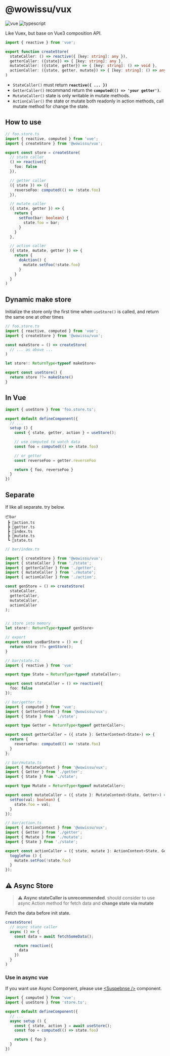 # @wowissu/vux

![vue](https://img.shields.io/github/package-json/dependency-version/wowissu/vutils/vue?filename=vux%2Fpackage.json)
![typescript](https://img.shields.io/github/package-json/dependency-version/wowissu/vutils/typescript?filename=vux%2Fpackage.json)

Like Vuex, but base on Vue3 composition API.

```typescript
import { reactive } from 'vue';

export function createStore(
  stateCaller: () => reactive({ [key: string]: any }),
  getterCaller: ({state}) => { [key: string]: any },
  mutateCaller: ({state, getter}) => { [key: string]: () => void },
  actionCaller: ({state, getter, mutate}) => { [key: string]: () => any }
)
```

* `StateCaller()` must return **`reactive({ ... })`**
* `GetterCaller()` recommand return the **`computed(() => 'your getter')`**.
* `MutateCaller()` state is only writable in mutate methods.
* `ActionCaller()` the state or mutate both readonly in action methods, call mutate method for change the state.

## How to use

```typescript
// foo.store.ts
import { reactive, computed } from 'vue';
import { createStore } from '@wowissu/vux';

export const store = createStore(
  // state caller
  () => reactive({
    foo: false
  }),

  // getter caller
  ({ state }) => ({
    reverseFoo: computed(() => !state.foo)
  }),

  // mutate caller
  ({ state, getter }) => {
    return {
      setFoo(bar: boolean) {
        state.foo = bar;
      }
    }
  },

  // action caller
  ({ state, mutate, getter }) => {
    return {
      doAction() {
        mutate.setFoo(!state.foo)
      }
    }
  }
)
```

## Dynamic make store

Initialize the store only the first time when `useStore()` is called, and return the same one at other times

```typescript
// foo.store.ts
import { reactive, computed } from 'vue';
import { createStore } from '@wowissu/vux';

const makeStore = () => createStore(
  // ... as above ...
)

let store!: ReturnType<typeof makeStore>

export const useStore() {
  return store ??= makeStore()
}
```

## In Vue

```typescript
import { useStore } from 'foo.store.ts';

export default defineComponent({
  // ...
  setup () {
    const { state, getter, action } = useStore();

    // use computed to watch data
    const foo = computed(() => state.foo)

    // or getter
    const reverseFoo = getter.reverseFoo

    return { foo, reverseFoo }
  }
})
```

## Separate

If like all separate. try below.

```dir
📦bar
 ┣ 📜action.ts
 ┣ 📜getter.ts
 ┣ 📜index.ts
 ┣ 📜mutate.ts
 ┗ 📜state.ts
```

```typescript
// bar/index.ts

import { createStore } from '@wowissu/vux';
import { stateCaller } from './state';
import { getterCaller } from './getter';
import { mutateCaller } from './mutate';
import { actionCaller } from './action';

const genStore = () => createStore(
  stateCaller,
  getterCaller,
  mutateCaller,
  actionCaller
);


// store into memory
let store!: ReturnType<typeof genStore>

// export
export const useBarStore = () => {
  return store ??= genStore();
}
```

```typescript
// bar/state.ts
import { reactive } from 'vue'

export type State = ReturnType<typeof stateCaller>;

export const stateCaller = () => reactive({
  foo: false
});
```

```typescript
// bar/getter.ts
import { computed } from 'vue';
import { GetterContext } from '@wowissu/vux';
import { State } from './state';

export type Getter = ReturnType<typeof getterCaller>;

export const getterCaller = ({ state }: GetterContext<State>) => {
  return {
    reverseFoo: computed(() => !state.foo)
  }
};
```

```typescript
// bar/mutate.ts
import { MutateContext } from '@wowissu/vux';
import { Getter } from './getter';
import { State } from './state';

export type Mutate = ReturnType<typeof mutateCaller>;

export const mutateCaller = ({ state }: MutateContext<State, Getter>) => ({
  setFoo(val: boolean) {
    state.foo = val;
  }
});
```

```typescript
// bar/action.ts
import { ActionContext } from '@wowissu/vux';
import { Getter } from './getter';
import { Mutate } from './mutate';
import { State } from './state';

export const actionCaller = ({ state, mutate }: ActionContext<State, Getter, Mutate>) => ({
  toggleFoo () {
    mutate.setFoo(!state.foo)
  }
});
```

## :warning: Async Store

> :warning: **Async stateCaller is unrecommended**. should consider to use async Action method for fetch data and **change state via mutate**

Fetch the data before init state.

```typescript
createStore(
  // async state caller
  async () => {
    const data = await fetchSomeData();

    return reactive({
      data
    })
  }
)
```

### Use in async vue

If you want use Async Component, please use [\<Suspebnse \/\>](https://v3.vuejs.org/guide/migration/suspense.html) component.

```typescript
import { computed } from 'vue';
import { useStore } from 'store.ts';

export default defineComponent({
  // ...
  async setup () {
    const { state, action } = await useStore();
    const foo = computed(() => state.foo)

    return { foo }
  }
})
```
